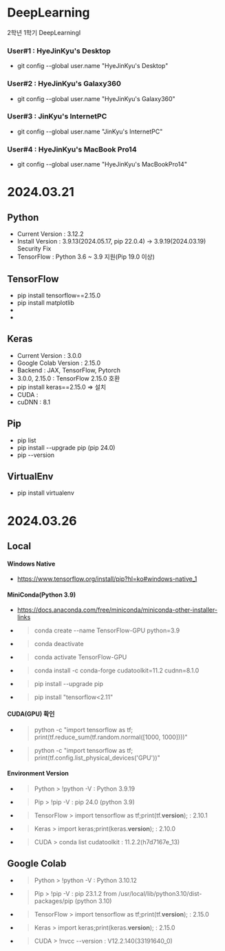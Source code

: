 # DeepLearning
2학년 1학기 DeepLearningⅠ

### User#1 : HyeJinKyu's Desktop
 - git config --global user.name "HyeJinKyu's Desktop"

### User#2 : HyeJinKyu's Galaxy360
 - git config --global user.name "HyeJinKyu's Galaxy360"

### User#3 : JinKyu's InternetPC
 - git config --global user.name "JinKyu's InternetPC"

### User#4 : HyeJinKyu's MacBook Pro14
 - git config --global user.name "HyeJinKyu's MacBookPro14"


# 2024.03.21
## Python
 - Current Version : 3.12.2
 - Install Version : 3.9.13(2024.05.17, pip 22.0.4) -> 3.9.19(2024.03.19) Security Fix
 - TensorFlow : Python 3.6 ~ 3.9 지원(Pip 19.0 이상)

## TensorFlow
 - pip install tensorflow==2.15.0
 - pip install matplotlib
 -
 -

## Keras
 - Current Version : 3.0.0
 - Google Colab Version : 2.15.0
 - Backend : JAX, TensorFlow, Pytorch
 - 3.0.0, 2.15.0 : TensorFlow 2.15.0 호환
 - pip install keras==2.15.0 => 설치
 - CUDA : 
 - cuDNN : 8.1

## Pip
 - pip list
 - pip install --upgrade pip (pip 24.0)
 - pip --version

## VirtualEnv
 - pip install virtualenv

# 2024.03.26
## Local
 #### Windows Native
 - https://www.tensorflow.org/install/pip?hl=ko#windows-native_1

 #### MiniConda(Python 3.9)
 - https://docs.anaconda.com/free/miniconda/miniconda-other-installer-links
 - > conda create --name TensorFlow-GPU python=3.9
 - > conda deactivate
 - > conda activate TensorFlow-GPU
 - > conda install -c conda-forge cudatoolkit=11.2 cudnn=8.1.0
 - > pip install --upgrade pip
 - > pip install "tensorflow<2.11"

 #### CUDA(GPU) 확인
 - > python -c "import tensorflow as tf; print(tf.reduce_sum(tf.random.normal([1000, 1000])))"
 - > python -c "import tensorflow as tf; print(tf.config.list_physical_devices('GPU'))"

 #### Environment Version
 - > Python > !python -V : Python 3.9.19
 - > Pip > !pip -V : pip 24.0 (python 3.9)
 - > TensorFlow > import tensorflow as tf;print(tf.__version__); : 2.10.1
 - > Keras > import keras;print(keras.__version__); : 2.10.0
 - > CUDA > conda list cudatoolkit : 11.2.2(h7d7167e_13)

## Google Colab
 - > Python > !python -V : Python 3.10.12
 - > Pip > !pip -V : pip 23.1.2 from /usr/local/lib/python3.10/dist-packages/pip (python 3.10)
 - > TensorFlow > import tensorflow as tf;print(tf.__version__); : 2.15.0
 - > Keras > import keras;print(keras.__version__); : 2.15.0
 - > CUDA > !nvcc --version : V12.2.140(33191640_0)
 


 